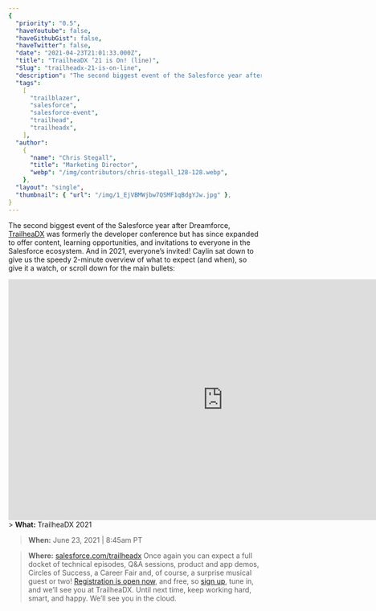 ```yaml
---
{
  "priority": "0.5",
  "haveYoutube": false,
  "haveGithubGist": false,
  "haveTwitter": false,
  "date": "2021-04-23T21:01:33.000Z",
  "title": "TrailheaDX ’21 is On! (line)",
  "Slug": "trailheadx-21-is-on-line",
  "description": "The second biggest event of the Salesforce year after Dreamforce, TrailheaDX was formerly the developer conference but has since expanded to offer content, learning opportunities, and invitations to everyone in the Salesforce ecosystem. And in 2021, everyone’s invited!.",
  "tags":
    [
      "trailblazer",
      "salesforce",
      "salesforce-event",
      "trailhead",
      "trailheadx",
    ],
  "author":
    {
      "name": "Chris Stegall",
      "title": "Marketing Director",
      "webp": "/img/contributors/chris-stegall_128-128.webp",
    },
  "layout": "single",
  "thumbnail": { "url": "/img/1_EjVBMWjbw7QSMF1qBdgYJw.jpg" },
}
---
```


The second biggest event of the Salesforce year after Dreamforce, [TrailheaDX](https://www.salesforce.com/trailheadx) was formerly the developer conference but has since expanded to offer content, learning opportunities, and invitations to everyone in the Salesforce ecosystem. And in 2021, everyone’s invited!
Caylin sat down to give us the speedy 2-minute overview of what to expect (and when), so give it a watch, or scroll down for the main bullets:

<iframe src="https://cdn.embedly.com/widgets/media.html?src=https%3A%2F%2Fwww.youtube.com%2Fembed%2FwcPxIDocayA%3Ffeature%3Doembed&amp;display_name=YouTube&amp;url=https%3A%2F%2Fwww.youtube.com%2Fwatch%3Fv%3DwcPxIDocayA&amp;image=https%3A%2F%2Fi.ytimg.com%2Fvi%2FwcPxIDocayA%2Fhqdefault.jpg&amp;key=a19fcc184b9711e1b4764040d3dc5c07&amp;type=text%2Fhtml&amp;schema=youtube" width="854" height="480" frameborder="0" scrolling="no">[https://medium.com/media/0437a296fc3b51efe422fecf9034a3a3/href](https://medium.com/media/0437a296fc3b51efe422fecf9034a3a3/href)</iframe>
> <strong>What:</strong> TrailheaDX 2021

> <strong>When:</strong> June 23, 2021 | 8:45am PT

> <strong>Where:</strong> [salesforce.com/trailheadx](https://www.salesforce.com/trailheadx/)
> Once again you can expect a full docket of technical episodes, Q&amp;A sessions, product and app demos, Circles of Success, a Career Fair and, of course, a surprise musical guest or two!
> [Registration is open now](https://trailblazer.salesforce.com/Ev_Reg_MyInfo?eventId=a1Q4V000021f9sf&class=5864b3752c614270aea5823a07e356ac), and free, so [sign up](https://trailblazer.salesforce.com/Ev_Reg_MyInfo?eventId=a1Q4V000021f9sf&class=5864b3752c614270aea5823a07e356ac), tune in, and we’ll see you at TrailheaDX.
> Until next time, keep working hard, smart, and happy. We’ll see you in the cloud.
